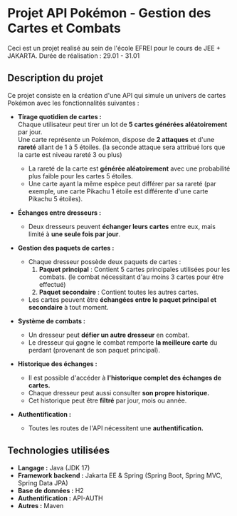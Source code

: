 
# Projet API Pokémon - Gestion des Cartes et Combats

Ceci est un projet realisé au sein de l'école EFREI pour le cours de JEE + JAKARTA.
Durée de réalisation : 29.01 - 31.01

## Description du projet

Ce projet consiste en la création d'une API qui simule un univers de cartes Pokémon avec les fonctionnalités suivantes :

- **Tirage quotidien de cartes :**  
  Chaque utilisateur peut tirer un lot de **5 cartes générées aléatoirement** par jour.  
  Une carte représente un Pokémon, dispose de **2 attaques** et d'une **rareté** allant de 1 à 5 étoiles. (la seconde attaque sera attribué lors que la carte est niveau rareté 3 ou plus)
    - La rareté de la carte est **générée aléatoirement** avec une probabilité plus faible pour les cartes 5 étoiles.
    - Une carte ayant la même espèce peut différer par sa rareté (par exemple, une carte Pikachu 1 étoile est différente d'une carte Pikachu 5 étoiles).

- **Échanges entre dresseurs :**
    - Deux dresseurs peuvent **échanger leurs cartes** entre eux, mais limité à **une seule fois par jour**.

- **Gestion des paquets de cartes :**
    - Chaque dresseur possède deux paquets de cartes :
        1. **Paquet principal** : Contient 5 cartes principales utilisées pour les combats. (le combat nécessitant d'au moins 3 cartes pour être effectué)
        2. **Paquet secondaire** : Contient toutes les autres cartes.
    - Les cartes peuvent être **échangées entre le paquet principal et secondaire** à tout moment.

- **Système de combats :**
    - Un dresseur peut **défier un autre dresseur** en combat.
    - Le dresseur qui gagne le combat remporte **la meilleure carte** du perdant (provenant de son paquet principal).

- **Historique des échanges :**
    - Il est possible d'accéder à **l'historique complet des échanges de cartes.**
    - Chaque dresseur peut aussi consulter **son propre historique.**
    - Cet historique peut être **filtré** par jour, mois ou année.

- **Authentification :**
    - Toutes les routes de l'API nécessitent une **authentification.**

## Technologies utilisées

- **Langage :** Java (JDK 17)
- **Framework backend :** Jakarta EE & Spring (Spring Boot, Spring MVC, Spring Data JPA)
- **Base de données :** H2
- **Authentification :** API-AUTH
- **Autres :** Maven